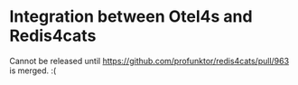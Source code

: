 # Integration between Otel4s and Redis4cats

Cannot be released until https://github.com/profunktor/redis4cats/pull/963 is merged. :(